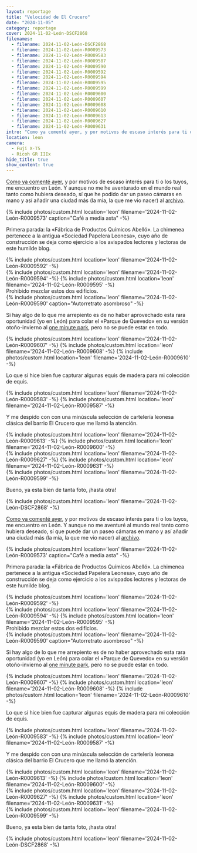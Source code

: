 ```yaml
---
layout: reportage
title: "Velocidad de El Crucero"
date: "2024-11-05"
category: reportage
cover: 2024-11-02-León-DSCF2868
filenames:
  - filename: 2024-11-02-León-DSCF2868
  - filename: 2024-11-02-León-R0009573
  - filename: 2024-11-02-León-R0009583
  - filename: 2024-11-02-León-R0009587
  - filename: 2024-11-02-León-R0009590
  - filename: 2024-11-02-León-R0009592
  - filename: 2024-11-02-León-R0009594
  - filename: 2024-11-02-León-R0009595
  - filename: 2024-11-02-León-R0009599
  - filename: 2024-11-02-León-R0009600
  - filename: 2024-11-02-León-R0009607
  - filename: 2024-11-02-León-R0009608
  - filename: 2024-11-02-León-R0009610
  - filename: 2024-11-02-León-R0009613
  - filename: 2024-11-02-León-R0009627
  - filename: 2024-11-02-León-R0009631
intro: "Como ya comenté ayer, y por motivos de escaso interés para ti o los tuyos, me encuentro en León. Y aunque no me he aventurado en el mundo real tanto como hubiera deseado, sí que he podido dar un paseo cámaras en mano y así añadir una ciudad más (la mía, la que me vio nacer) al archivo."
location: leon
camera:
  - Fuji X-T5
  - Ricoh GR IIIx
hide_title: true
show_content: true
---
```


[Como ya comenté ayer](/2024/11/04/misterioso-y-festivo), y por motivos de
escaso interés para ti o los tuyos, me encuentro en León. Y aunque no me he
aventurado en el mundo real tanto como hubiera deseado, sí que he podido dar un paseo
cámaras en mano y así añadir una ciudad más (la mía, la que me vio nacer) al [archivo](/photos/archive).

<div class="g">
    {% include photos/custom.html location='leon' filename='2024-11-02-León-R0009573' caption="Café a media asta" -%}
</div>

<p>Primera parada: la «Fábrica de Productos Químicos Abelló». La chimenea
    pertenece a la antigua «Sociedad Papelera Leonesa», cuyo año de construcción
    se deja como ejercicio a los avispados lectores y lectoras de este humilde blog.</p>

<div class="g">
    {% include photos/custom.html location='leon' filename='2024-11-02-León-R0009592' -%}
</div>

<div class="g with-caption">
    <div class="h">
        {% include photos/custom.html location='leon' filename='2024-11-02-León-R0009594' -%}
        {% include photos/custom.html location='leon' filename='2024-11-02-León-R0009595' -%}
    </div>
<figcaption>Prohibido mezclar estos dos edificios.</figcaption>
</div>

<div class="g">
    {% include photos/custom.html location='leon' filename='2024-11-02-León-R0009590' caption="Autorretrato asombroso" -%}
</div>

<p>Si hay algo de lo que me arrepiento es de no haber aprovechado esta rara oportunidad (yo en León) para colar el «Parque
    de Quevedo» en su versión otoño-invierno al <a href="https://oneminutepark.tv">one
        minute park</a>, pero no se puede estar en todo.</p>

<div class="g">
    {% include photos/custom.html location='leon' filename='2024-11-02-León-R0009607' -%}
    {% include photos/custom.html location='leon' filename='2024-11-02-León-R0009608' -%}
    {% include photos/custom.html location='leon' filename='2024-11-02-León-R0009610' -%}
</div>

<p>Lo que sí hice bien fue capturar algunas equis de madera para mi colección de equis.</p>

<div class="g">
    {% include photos/custom.html location='leon' filename='2024-11-02-León-R0009583' -%}
    {% include photos/custom.html location='leon' filename='2024-11-02-León-R0009587' -%}
</div>

<p>Y me despido con con una minúscula selección de cartelería leonesa clásica
    del barrio El Crucero que me llamó la atención.</p>

<div class="g">
    {% include photos/custom.html location='leon' filename='2024-11-02-León-R0009613' -%}
    {% include photos/custom.html location='leon' filename='2024-11-02-León-R0009600' -%}
    <div class="h">
        {% include photos/custom.html location='leon' filename='2024-11-02-León-R0009627' -%}
        {% include photos/custom.html location='leon' filename='2024-11-02-León-R0009631' -%}
    </div>
    {% include photos/custom.html location='leon' filename='2024-11-02-León-R0009599' -%}
</div>

<p>Bueno, ya esta bien de tanta foto, ¡hasta otra!</p>

<div class="g">
    {% include photos/custom.html location='leon' filename='2024-11-02-León-DSCF2868' -%}
    </div>

[Como ya comenté ayer](/2024/11/04/misterioso-y-festivo), y por motivos de
escaso interés para ti o los tuyos, me encuentro en León. Y aunque no me
aventuré al mundo real tanto como hubiera deseado, sí que puede dar un paseo
cámaras en mano y así añadir una ciudad más (la mía, la que me vio nacer) al [archivo](/photos/archive).

<div class="g">
    {% include photos/custom.html location='leon' filename='2024-11-02-León-R0009573' caption="Café a media asta" -%}
</div>

<p>Primera parada: la «Fábrica de Productos Químicos Abelló». La chimenea
    pertenece a la antigua «Sociedad Papelera Leonesa», cuyo año de construcción
    se deja como ejercicio a los avispados lectores y lectoras de este humilde blog.</p>

<div class="g">
    {% include photos/custom.html location='leon' filename='2024-11-02-León-R0009592' -%}
</div>

<div class="g with-caption">
    <div class="h">
        {% include photos/custom.html location='leon' filename='2024-11-02-León-R0009594' -%}
        {% include photos/custom.html location='leon' filename='2024-11-02-León-R0009595' -%}
    </div>
<figcaption>Prohibido mezclar estos dos edificios.</figcaption>
</div>

<div class="g">
    {% include photos/custom.html location='leon' filename='2024-11-02-León-R0009590' caption="Autorretrato asombroso" -%}
</div>

<p>Si hay algo de lo que me arrepiento es de no haber aprovechado esta rara oportunidad (yo en León) para colar el «Parque
    de Quevedo» en su versión otoño-invierno al <a href="https://oneminutepark.tv">one
        minute park</a>, pero no se puede estar en todo.</p>

<div class="g">
    {% include photos/custom.html location='leon' filename='2024-11-02-León-R0009607' -%}
    {% include photos/custom.html location='leon' filename='2024-11-02-León-R0009608' -%}
    {% include photos/custom.html location='leon' filename='2024-11-02-León-R0009610' -%}
</div>

<p>Lo que sí hice bien fue capturar algunas equis de madera para mi colección de equis.</p>

<div class="g">
    {% include photos/custom.html location='leon' filename='2024-11-02-León-R0009583' -%}
    {% include photos/custom.html location='leon' filename='2024-11-02-León-R0009587' -%}
</div>

<p>Y me despido con con una minúscula selección de cartelería leonesa clásica
    del barrio El Crucero que me llamó la atención.</p>

<div class="g">
    {% include photos/custom.html location='leon' filename='2024-11-02-León-R0009613' -%}
    {% include photos/custom.html location='leon' filename='2024-11-02-León-R0009600' -%}
    <div class="h">
        {% include photos/custom.html location='leon' filename='2024-11-02-León-R0009627' -%}
        {% include photos/custom.html location='leon' filename='2024-11-02-León-R0009631' -%}
    </div>
    {% include photos/custom.html location='leon' filename='2024-11-02-León-R0009599' -%}
</div>

<p>Bueno, ya esta bien de tanta foto, ¡hasta otra!</p>

<div class="g">
    {% include photos/custom.html location='leon' filename='2024-11-02-León-DSCF2868' -%}
    </div>
